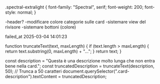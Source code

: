 <!-- FONT TESTI -->
.spectral-extralight {
  font-family: "Spectral", serif;
  font-weight: 200;
  font-style: normal;
}



<!-- COSE DA SISTEMARE -->

-header?
-modificare colore categorie sulle card
-sistemare view del rivisore
-sistemare bottoni (colore)


failed_at	2025-03-04 14:01:23


function truncateText(text, maxLength) {
  if (text.length > maxLength) {
    return text.substring(0, maxLength) + "...";
  }
  return text;
}

const description = "Questa è una descrizione molto lunga che non entra bene nella card.";
const truncatedDescription = truncateText(description, 50); // Trunca a 50 caratteri
document.querySelector(".card-description").textContent = truncatedDescription;
